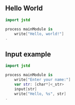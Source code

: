 ## Hello World

```kotlin
import jstd

process mainModule is
    write["Hello, world!"]
.
```

## Input example

```kotlin
import jstd

process mainModule is
    write["Enter your name:"]
    var str: [char*]<_str>
    input[str]
    write["Hello, %s", str]
.
```
